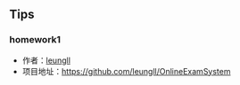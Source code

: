 ## Tips
### homework1 
- 作者：[leungll](https://github.com/leungll)
- 项目地址：https://github.com/leungll/OnlineExamSystem